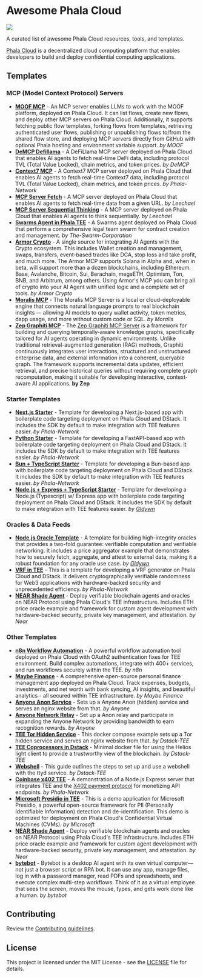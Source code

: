 # Awesome Phala Cloud

[![](https://cloud.phala.network/deploy-button.svg)](https://cloud.phala.network/templates)

A curated list of awesome Phala Cloud resources, tools, and templates.

[Phala Cloud](https://cloud.phala.network) is a decentralized cloud computing platform that enables developers to build and deploy confidential computing applications.

## Templates

### MCP (Model Context Protocol) Servers

- [**MOOF MCP**](https://github.com/moofdotfun/MOOF-MCP) - An MCP server enables LLMs to work with the MOOF platform, deployed on Phala Cloud. It can list flows, create new flows, and deploy other MCP servers on Phala Cloud. Additionally, it supports fetching public flow templates, forking flows from templates, retrieving authenticated user flows, publishing or unpublishing flows to/from the shared flow store, and deploying MCP servers directly from GitHub with optional Phala hosting and environment variable support. *by MOOF*
- [**DeMCP Defillama**](https://github.com/Phala-Network/awesome-phala-cloud/tree/main/prebuilt/demap-defilama) - A DeFiLlama MCP server deployed on Phala Cloud that enables AI agents to fetch real-time DeFi data, including protocol TVL (Total Value Locked), chain metrics, and token prices. *by DeMCP*
- [**Context7 MCP**](https://github.com/Phala-Network/awesome-phala-cloud/tree/main/prebuilt/context7-mcp) - A Context7 MCP server deployed on Phala Cloud that enables AI agents to fetch real-time Context7 data, including protocol TVL (Total Value Locked), chain metrics, and token prices. *by Phala-Network*
- [**MCP Server Fetch**](https://github.com/Phala-Network/mcp-servers/tree/main/src/fetch) - A MCP server deployed on Phala Cloud that enables AI agents to fetch real-time data from a given URL. *by Leechael*
- [**MCP Server Sequential Thinking**](https://github.com/Phala-Network/mcp-servers/tree/main/src/sequentialthinking) - A MCP server deployed on Phala Cloud that enables AI agents to think sequentially. *by Leechael*
- [**Swarms Agent in Phala TEE**](https://github.com/The-Swarm-Corporation/Phala-Deployment-Template) - A Swarms agent deployed on Phala Cloud that perform a comprehensive legal team swarm for contract creation and management. *by The-Swarm-Corporation*
- [**Armor Crypto**](https://github.com/HashWarlock/armor-crypto-mcp/tree/phala-mcp) - A single source for integrating AI Agents with the Crypto ecosystem. This includes Wallet creation and management, swaps, transfers, event-based trades like DCA, stop loss and take profit, and much more. The Armor MCP supports Solana in Alpha and, when in beta, will support more than a dozen blockchains, including Ethereum. Base, Avalanche, Bitcoin, Sui, Berachain, megaETH, Optimism, Ton, BNB, and Arbitrum, among others. Using Armor's MCP you can bring all of crypto into your AI Agent with unified logic and a complete set of tools. *by Armor Crypto*
- [**Moralis MCP**](https://github.com/HashWarlock/moralis-mcp-server) - The Moralis MCP Server is a local or cloud-deployable engine that connects natural language prompts to real blockchain insights — allowing AI models to query wallet activity, token metrics, dapp usage, and more without custom code or SQL. *by Moralis*
- [**Zep Graphiti MCP**](https://github.com/HashWarlock/graphiti/tree/main/mcp_server) - The [Zep Graphiti MCP Server](https://www.getzep.com/product/knowledge-graph-mcp/) is a framework for building and querying temporally-aware knowledge graphs, specifically tailored for AI agents operating in dynamic environments. Unlike traditional retrieval-augmented generation (RAG) methods, Graphiti continuously integrates user interactions, structured and unstructured enterprise data, and external information into a coherent, queryable graph. The framework supports incremental data updates, efficient retrieval, and precise historical queries without requiring complete graph recomputation, making it suitable for developing interactive, context-aware AI applications. **by Zep**

### Starter Templates

- [**Next.js Starter**](https://github.com/Phala-Network/phala-cloud-nextjs-starter) - Template for developing a Next.js-based app with boilerplate code targeting deployment on Phala Cloud and DStack. It includes the SDK by default to make integration with TEE features easier. *by Phala-Network*
- [**Python Starter**](https://github.com/Phala-Network/phala-cloud-python-starter) - Template for developing a FastAPI-based app with boilerplate code targeting deployment on Phala Cloud and DStack. It includes the SDK by default to make integration with TEE features easier. *by Phala-Network*
- [**Bun + TypeScript Starter**](https://github.com/Phala-Network/phala-cloud-bun-starter) - Template for developing a Bun-based app with boilerplate code targeting deployment on Phala Cloud and DStack. It includes the SDK by default to make integration with TEE features easier. *by Phala-Network*
- [**Node.js + Express + TypeScript Starter**](https://github.com/Gldywn/phala-cloud-node-starter) - Template for developing a Node.js (Typescript) w/ Express app with boilerplate code targeting deployment on Phala Cloud and DStack. It includes the SDK by default to make integration with TEE features easier. *by [Gldywn](https://github.com/Gldywn)*

### Oracles & Data Feeds

- [**Node.js Oracle Template**](https://github.com/Gldywn/phala-cloud-oracle-template) - A template for building high-integrity oracles that provides a two-fold guarantee: verifiable computation and verifiable networking. It includes a price aggregator example that demonstrates how to securely fetch, aggregate, and attest to external data, making it a robust foundation for any oracle use case. *by [Gldywn](https://github.com/Gldywn)*
- [**VRF in TEE**](https://github.com/Phala-Network/phala-cloud-vrf-template) - This is a template for developing a VRF generator on Phala Cloud and DStack. It delivers cryptographically verifiable randomness for Web3 applications with hardware-backed security and unprecedented efficiency. *by Phala-Network*
- [**NEAR Shade Agent**](https://github.com/HashWarlock/shade-agent-template/tree/phala-cloud) - Deploy verifiable blockchain agents and oracles on NEAR Protocol using Phala Cloud's TEE infrastructure. Includes ETH price oracle example and framework for custom agent development with hardware-backed security, private key management, and attestation. *by Near*

### Other Templates

- [**n8n Workflow Automation**](https://github.com/Phala-Network/awesome-phala-cloud/tree/main/templates/n8n) - A powerful workflow automation tool deployed on Phala Cloud with OAuth2 authentication fixes for TEE environment. Build complex automations, integrate with 400+ services, and run workflows securely within the TEE. *by n8n*
- [**Maybe Finance**](https://github.com/Phala-Network/awesome-phala-cloud/tree/main/templates/maybe-ai) - A comprehensive open-source personal finance management app deployed on Phala Cloud. Track expenses, budgets, investments, and net worth with bank syncing, AI insights, and beautiful analytics - all secured within TEE infrastructure. *by Maybe Finance*
- [**Anyone Anon Service**](https://github.com/rA3ka/dstack-examples/tree/main/anyone-anon-service) - Sets up a Anyone Anon (hidden) service and serves an nginx website from that. *by Anyone*
- [**Anyone Network Relay**](https://github.com/rA3ka/anon-relay-docker/tree/main) - Set up a Anon relay and participate in expanding the Anyone Network by providing bandwidth to earn recognition rewards. *by Anyone*
- [**TEE Tor Hidden Service**](https://github.com/Dstack-TEE/dstack-examples/tree/main/tor-hidden-service) - This docker compose example sets up a Tor hidden service and serves an nginx website from that. *by Dstack-TEE*
- [**TEE Coprocessors in Dstack**](https://github.com/Dstack-TEE/dstack-examples/tree/main/lightclient) - Minimal docker file for using the Helios light client to provide a trustworthy view of the blockchain. *by Dstack-TEE*
- [**Webshell**](https://github.com/Dstack-TEE/dstack-examples/tree/main/webshell) - This guide outlines the steps to set up and use a webshell with the ttyd service. *by Dstack-TEE*
- [**Coinbase x402 TEE**](https://github.com/HashWarlock/402-api-test/tree/phala-cloud) - A demonstration of a Node.js Express server that integrates TEE and the [X402 payment protocol](https://www.x402.org/) for monetizing API endpoints. *by Phala-Network*
- [**Microsoft Presidio in TEE**](https://github.com/HashWarlock/presidio/tree/phala-cloud/docs/samples/python/streamlit) - This is a demo application for Microsoft Presidio, a powerful open-source framework for PII (Personally Identifiable Information) detection and de-identification. This demo is optimized for deployment on Phala Cloud's Confidential Virtual Machines (CVMs). *by Microsoft*
- [**NEAR Shade Agent**](https://github.com/HashWarlock/shade-agent-template/tree/phala-cloud) - Deploy verifiable blockchain agents and oracles on NEAR Protocol using Phala Cloud's TEE infrastructure. Includes ETH price oracle example and framework for custom agent development with hardware-backed security, private key management, and attestation. *by Near*
- [**bytebot**](https://github.com/bytebot-ai/bytebot) - Bytebot is a desktop AI agent with its own virtual computer—not just a browser script or RPA bot. It can use any app, manage files, log in with a password manager, read PDFs and spreadsheets, and execute complex multi-step workflows. Think of it as a virtual employee that sees the screen, moves the mouse, types, and gets work done like a human. *by bytebot*

## Contributing

Review the [Contributing guidelines](CONTRIBUTING.md).

## License

This project is licensed under the MIT License - see the [LICENSE](LICENSE) file for details.

